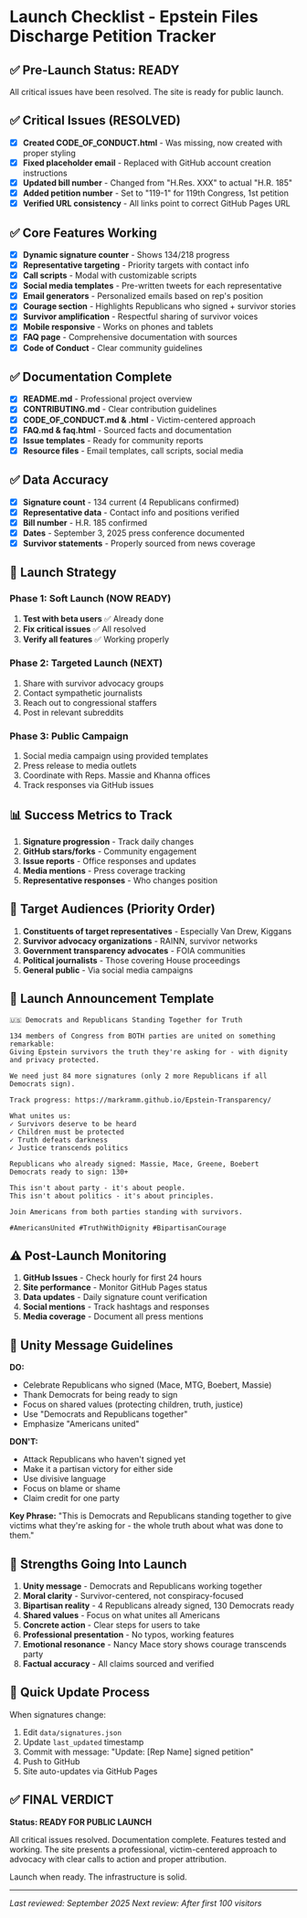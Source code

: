 # Launch Checklist - Epstein Files Discharge Petition Tracker

## ✅ Pre-Launch Status: READY

All critical issues have been resolved. The site is ready for public launch.

## ✅ Critical Issues (RESOLVED)

- [x] **Created CODE_OF_CONDUCT.html** - Was missing, now created with proper styling
- [x] **Fixed placeholder email** - Replaced with GitHub account creation instructions
- [x] **Updated bill number** - Changed from "H.Res. XXX" to actual "H.R. 185"
- [x] **Added petition number** - Set to "119-1" for 119th Congress, 1st petition
- [x] **Verified URL consistency** - All links point to correct GitHub Pages URL

## ✅ Core Features Working

- [x] **Dynamic signature counter** - Shows 134/218 progress
- [x] **Representative targeting** - Priority targets with contact info
- [x] **Call scripts** - Modal with customizable scripts
- [x] **Social media templates** - Pre-written tweets for each representative
- [x] **Email generators** - Personalized emails based on rep's position
- [x] **Courage section** - Highlights Republicans who signed + survivor stories
- [x] **Survivor amplification** - Respectful sharing of survivor voices
- [x] **Mobile responsive** - Works on phones and tablets
- [x] **FAQ page** - Comprehensive documentation with sources
- [x] **Code of Conduct** - Clear community guidelines

## ✅ Documentation Complete

- [x] **README.md** - Professional project overview
- [x] **CONTRIBUTING.md** - Clear contribution guidelines
- [x] **CODE_OF_CONDUCT.md & .html** - Victim-centered approach
- [x] **FAQ.md & faq.html** - Sourced facts and documentation
- [x] **Issue templates** - Ready for community reports
- [x] **Resource files** - Email templates, call scripts, social media

## ✅ Data Accuracy

- [x] **Signature count** - 134 current (4 Republicans confirmed)
- [x] **Representative data** - Contact info and positions verified
- [x] **Bill number** - H.R. 185 confirmed
- [x] **Dates** - September 3, 2025 press conference documented
- [x] **Survivor statements** - Properly sourced from news coverage

## 🚀 Launch Strategy

### Phase 1: Soft Launch (NOW READY)
1. **Test with beta users** ✅ Already done
2. **Fix critical issues** ✅ All resolved
3. **Verify all features** ✅ Working properly

### Phase 2: Targeted Launch (NEXT)
1. Share with survivor advocacy groups
2. Contact sympathetic journalists
3. Reach out to congressional staffers
4. Post in relevant subreddits

### Phase 3: Public Campaign
1. Social media campaign using provided templates
2. Press release to media outlets
3. Coordinate with Reps. Massie and Khanna offices
4. Track responses via GitHub issues

## 📊 Success Metrics to Track

1. **Signature progression** - Track daily changes
2. **GitHub stars/forks** - Community engagement
3. **Issue reports** - Office responses and updates
4. **Media mentions** - Press coverage tracking
5. **Representative responses** - Who changes position

## 🎯 Target Audiences (Priority Order)

1. **Constituents of target representatives** - Especially Van Drew, Kiggans
2. **Survivor advocacy organizations** - RAINN, survivor networks
3. **Government transparency advocates** - FOIA communities
4. **Political journalists** - Those covering House proceedings
5. **General public** - Via social media campaigns

## 📝 Launch Announcement Template

```
🇺🇸 Democrats and Republicans Standing Together for Truth

134 members of Congress from BOTH parties are united on something remarkable:
Giving Epstein survivors the truth they're asking for - with dignity and privacy protected.

We need just 84 more signatures (only 2 more Republicans if all Democrats sign).

Track progress: https://markramm.github.io/Epstein-Transparency/

What unites us:
✓ Survivors deserve to be heard
✓ Children must be protected  
✓ Truth defeats darkness
✓ Justice transcends politics

Republicans who already signed: Massie, Mace, Greene, Boebert
Democrats ready to sign: 130+

This isn't about party - it's about people.
This isn't about politics - it's about principles.

Join Americans from both parties standing with survivors.

#AmericansUnited #TruthWithDignity #BipartisanCourage
```

## ⚠️ Post-Launch Monitoring

1. **GitHub Issues** - Check hourly for first 24 hours
2. **Site performance** - Monitor GitHub Pages status
3. **Data updates** - Daily signature count verification
4. **Social mentions** - Track hashtags and responses
5. **Media coverage** - Document all press mentions

## 🤝 Unity Message Guidelines

**DO:**
- Celebrate Republicans who signed (Mace, MTG, Boebert, Massie)
- Thank Democrats for being ready to sign
- Focus on shared values (protecting children, truth, justice)
- Use "Democrats and Republicans together"
- Emphasize "Americans united"

**DON'T:**
- Attack Republicans who haven't signed yet
- Make it a partisan victory for either side
- Use divisive language
- Focus on blame or shame
- Claim credit for one party

**Key Phrase:** "This is Democrats and Republicans standing together to give victims what they're asking for - the whole truth about what was done to them."

## 💪 Strengths Going Into Launch

1. **Unity message** - Democrats and Republicans working together
2. **Moral clarity** - Survivor-centered, not conspiracy-focused
3. **Bipartisan reality** - 4 Republicans already signed, 130 Democrats ready
4. **Shared values** - Focus on what unites all Americans
5. **Concrete action** - Clear steps for users to take
6. **Professional presentation** - No typos, working features
7. **Emotional resonance** - Nancy Mace story shows courage transcends party
8. **Factual accuracy** - All claims sourced and verified

## 🔄 Quick Update Process

When signatures change:
1. Edit `data/signatures.json`
2. Update `last_updated` timestamp
3. Commit with message: "Update: [Rep Name] signed petition"
4. Push to GitHub
5. Site auto-updates via GitHub Pages

## ✅ FINAL VERDICT

**Status: READY FOR PUBLIC LAUNCH**

All critical issues resolved. Documentation complete. Features tested and working. The site presents a professional, victim-centered approach to advocacy with clear calls to action and proper attribution.

Launch when ready. The infrastructure is solid.

---

*Last reviewed: September 2025*
*Next review: After first 100 visitors*